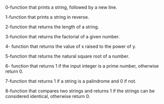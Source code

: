 0-function that prints a string, followed by a new line.

1-function that prints a string in reverse.

2-function that returns the length of a string.

3-function that returns the factorial of a given number.

4- function that returns the value of x raised to the power of y.

5-function that returns the natural square root of a number.

6- function that returns 1 if the input integer is a prime number, otherwise return 0.

7-function that returns 1 if a string is a palindrome and 0 if not.

8-function that compares two strings and returns 1 if the strings can be considered identical, otherwise return 0.
